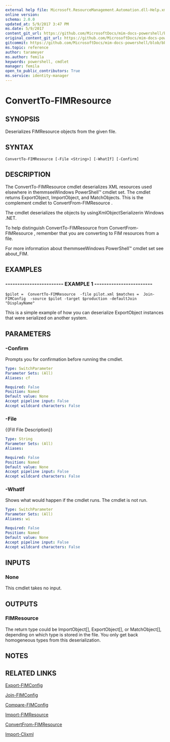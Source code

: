 ```yaml
---
external help file: Microsoft.ResourceManagement.Automation.dll-Help.xml
online version: 
schema: 2.0.0
updated_at: 5/9/2017 3:47 PM
ms.date: 5/9/2017
content_git_url: https://github.com/MicrosoftDocs/mim-docs-powershell/blob/master/mim-cmdlets/FIMAutomation/vlatest/ConvertTo-FIMResource.md
original_content_git_url: https://github.com/MicrosoftDocs/mim-docs-powershell/blob/master/mim-cmdlets/FIMAutomation/vlatest/ConvertTo-FIMResource.md
gitcommit: https://github.com/MicrosoftDocs/mim-docs-powershell/blob/bba03e1e0b7bea04619c48b98278723b1a8fc13d/mim-cmdlets/FIMAutomation/vlatest/ConvertTo-FIMResource.md
ms.topic: reference
author: tarameyer
ms.author: femila
keywords: powershell, cmdlet
manager: femila
open_to_public_contributors: True
ms.service: identity-manager
---
```


# ConvertTo-FIMResource

## SYNOPSIS
Deserializes FIMResource objects from the given file.

## SYNTAX

```
ConvertTo-FIMResource [-File <String>] [-WhatIf] [-Confirm]
```

## DESCRIPTION
The ConvertTo-FIMResource cmdlet deserializes XML resources used elsewhere in themmseeWindows PowerShell™ cmdlet set.
The cmdlet returns ExportObject, ImportObject, and MatchObjects.
This is the complement cmdlet to ConvertFrom-FIMResource .

The cmdlet deserializes the objects by usingXmlObjectSerializerin Windows .NET.

To help distinguish ConvertTo-FIMResource from ConvertFrom-FIMResource , remember that you are converting to FIM resources from a file.

For more information about themmseeWindows PowerShell™ cmdlet set see about_FIM.

## EXAMPLES

### ------------------------ EXAMPLE 1 ------------------------
```
$pilot =  ConvertTo-FIMResource  -file pilot.xml $matches =  Join-FIMConfig  -source $pilot -target $production -defaultJoin "DisplayName"
```

This is a simple example of how you can deserialize ExportObject instances that were serialized on another system.

## PARAMETERS

### -Confirm
Prompts you for confirmation before running the cmdlet.

```yaml
Type: SwitchParameter
Parameter Sets: (All)
Aliases: cf

Required: False
Position: Named
Default value: None
Accept pipeline input: False
Accept wildcard characters: False
```

### -File
{{Fill File Description}}

```yaml
Type: String
Parameter Sets: (All)
Aliases: 

Required: False
Position: Named
Default value: None
Accept pipeline input: False
Accept wildcard characters: False
```

### -WhatIf
Shows what would happen if the cmdlet runs.
The cmdlet is not run.

```yaml
Type: SwitchParameter
Parameter Sets: (All)
Aliases: wi

Required: False
Position: Named
Default value: None
Accept pipeline input: False
Accept wildcard characters: False
```

## INPUTS

### None
This cmdlet takes no input.

## OUTPUTS

### FIMResource
The return type could be ImportObject\[\], ExportObject\[\], or MatchObject\[\], depending on which type is stored in the file.
You only get back homogeneous types from this deserialization.

## NOTES

## RELATED LINKS

[Export-FIMConfig]()

[Join-FIMConfig]()

[Compare-FIMConfig]()

[Import-FIMResource]()

[ConvertFrom-FIMResource]()

[Import-Clixml]()

